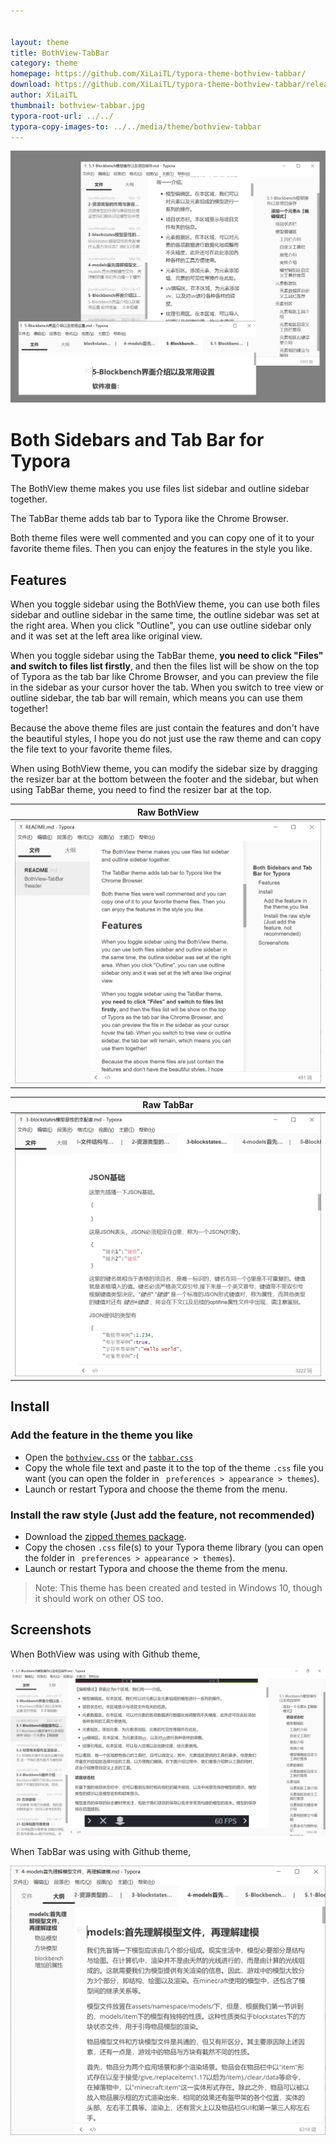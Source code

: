```yaml
---


layout: theme
title: BothView-TabBar
category: theme
homepage: https://github.com/XiLaiTL/typora-theme-bothview-tabbar/
download: https://github.com/XiLaiTL/typora-theme-bothview-tabbar/releases/download/v0.0.1/typora-theme-bothview-tabbar.zip
author: XiLaiTL
thumbnail: bothview-tabbar.jpg
typora-root-url: ../../
typora-copy-images-to: ../../media/theme/bothview-tabbar
---
```


![header](/media/thumbnails/bothview-tabbar.jpg)

# Both Sidebars and Tab Bar for Typora
The BothView theme makes you use files list sidebar and outline sidebar together.

The TabBar theme adds tab bar to Typora like the Chrome Browser.

Both theme files were well commented and you can copy one of it to your favorite theme files. Then you can enjoy the features in the style you like.

## Features
When you toggle sidebar using the BothView theme, you can use both files sidebar and outline sidebar in the same time, the outline sidebar was set at the right area. When you click "Outline", you can use outline sidebar only and it was set at the left area like original view.

When you toggle sidebar using the TabBar theme, **you need to click "Files" and switch to files list firstly**, and then the files list will be show on the top of Typora as the tab bar like Chrome Browser, and you can preview the file in the sidebar as your cursor hover the tab. When you switch to tree view or outline sidebar, the tab bar will remain, which means you can use them together! 

Because the above theme files are just contain the features and don't have the beautiful styles, I hope you do not just use the raw theme and can copy the file text to your favorite theme files. 

When using BothView theme, you can modify the sidebar size by dragging the  resizer bar at the bottom between the footer and the sidebar, but when using TabBar theme, you need to find the resizer bar at the top.


|                         Raw BothView                         |
| :----------------------------------------------------------: |
| ![Raw BothView when toggling sidebar](/media/theme/bothview-tabbar/bothview.png) |

|                          Raw TabBar                          |
| :----------------------------------------------------------: |
| ![Raw TabBar when toggling sidebar](/media/theme/bothview-tabbar/tabbar.png) |



## Install

### Add the feature in the theme you like

- Open the [`bothview.css`](https://raw.githubusercontent.com/XiLaiTL/typora-theme-bothview-tabbar/main/bothview.css) or the [`tabbar.css`](https://raw.githubusercontent.com/XiLaiTL/typora-theme-bothview-tabbar/main/tabbar.css)
- Copy the whole file text and paste it to the top of the theme `.css` file you want (you can open the folder in ` preferences > appearance > themes`).
- Launch or restart Typora and choose the theme from the menu.

### Install the raw style (Just add the feature, not recommended)

- Download the [zipped themes package](https://github.com/XiLaiTL/typora-theme-bothview-tabbar/releases/download/v0.0.1/typora-theme-bothview-tabbar.zip).
- Copy the chosen `.css` file(s) to your Typora theme library (you can open the folder in ` preferences > appearance > themes`).
- Launch or restart Typora and choose the theme from the menu.



> Note: This theme has been created and tested in Windows 10, though it should work on other OS too.
>

## Screenshots

When BothView was using with Github theme, 

![using-with-Github-theme](/media/theme/bothview-tabbar/github-theme-with-bothview.png)

When TabBar was using with Github theme, 

![using-with-Github-theme](/media/theme/bothview-tabbar/github-theme-with-tabbar.png)



